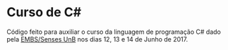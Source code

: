 # Curso de C#

Código feito para auxiliar o curso da linguagem de programação C# dado pela [EMBS/Senses UnB](https://www.facebook.com/sensesunb/) nos dias 12, 13 e 14 de Junho de 2017.
